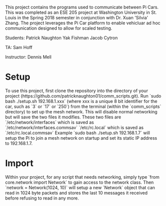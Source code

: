 This project contains the programs used to communicate between Pi Cars. This was completed
as an ESE 205 project at Washington University in St. Louis in the Spring 2018 semester in
conjunction with Dr. Xuan 'Silvia' Zhang. The project leverages the Pi Car platform to 
enable vehicluar ad hoc communication designed to allow for scaled testing.

Students:
Patrick Naughton
Yak Fishman
Jacob Cytron

TA:
Sam Hoff

Instructor:
Dennis Mell

<h1>Setup</h1>
To use this project, first clone the repository into the directory of your project (https://github.com/patricknaughton01/comm_scripts.git).
Run
`sudo bash ./setup.sh 192.168.1.xxx`
(where xxx is a unique 8 bit identifier for the car, such as `3` or `17` or `250`) from the terminal (within the `comm_scripts` directory) to set up the mesh network. This will disable normal networking but will save the two files it modifies. These two files are
`/etc/network/interfaces` which is saved as `/etc/network/interfaces.commsav`
`/etc/rc.local` which is saved as `/etc/rc.local.commsav`
Example
`sudo bash ./setup.sh 192.168.1.7`
will setup the Pi to join a mesh network on startup and set its static IP address to 192.168.1.7.

<h1>Import</h1>
Within your project, for any script that needs networking, simply type
`from core.network import Network`
to gain access to the network class. Then `network = Network(1024, 10)` will setup a new `Network` object that can read in 1024 byte packets and stores the last 10 messages it received before refusing to read in any more.
